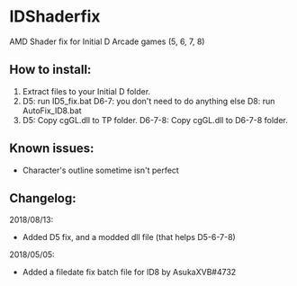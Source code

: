 # IDShaderfix
AMD Shader fix for Initial D Arcade games (5, 6, 7, 8)

## How to install:

1. Extract files to your Initial D folder.
2. D5: run ID5_fix.bat
   D6-7: you don't need to do anything else
   D8: run AutoFix_ID8.bat
3. D5: Copy cgGL.dll to TP folder.
   D6-7-8: Copy cgGL.dll to D6-7-8 folder.


## Known issues:
- Character's outline sometime isn't perfect

## Changelog:
2018/08/13:
- Added D5 fix, and a modded dll file (that helps D5-6-7-8)

2018/05/05:
- Added a filedate fix batch file for ID8 by AsukaXVB#4732